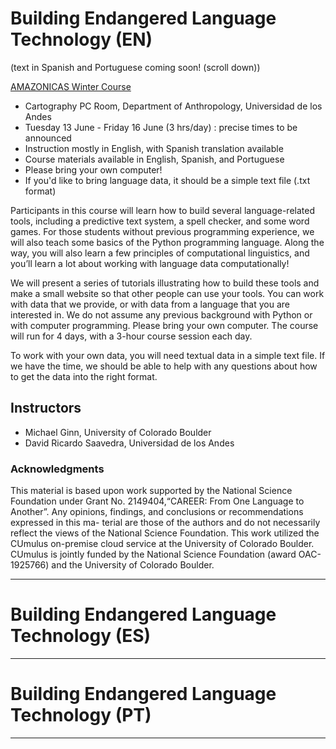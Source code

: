 # Building Endangered Language Technology (EN)
 (text in Spanish and Portuguese coming soon! (scroll down))
 
 
<a href="https://www.amazonicas.org/mainconferences.php">AMAZONICAS Winter Course</a>
* Cartography PC Room, Department of Anthropology, Universidad de los Andes
* Tuesday 13 June - Friday 16 June (3 hrs/day) : precise times to be announced
* Instruction mostly in English, with Spanish translation available
* Course materials available in English, Spanish, and Portuguese
* Please bring your own computer!
* If you'd like to bring language data, it should be a simple text file (.txt format)

Participants in this course will learn how to build several language-related tools, including a predictive text system, a spell checker, and some word games. For those students without previous programming experience, we will also teach some basics of the Python programming language. Along the way, you will also learn a few principles of computational linguistics, and you’ll learn a lot about working with language data computationally!

We will present a series of tutorials illustrating how to build these tools and make a small website so that other people can use your tools. You can work with data that we provide, or with data from a language that you are interested in. We do not assume any previous background with Python or with computer programming. Please bring your own computer. The course will run for 4 days, with a 3-hour course session each day.

To work with your own data, you will need textual data in a simple text file. If we have the time, we should be able to help with any questions about how to get the data into the right format.

## Instructors
* Michael Ginn, University of Colorado Boulder
* David Ricardo Saavedra, Universidad de los Andes

### Acknowledgments
This material is based upon work supported by the National Science Foundation under Grant No. 2149404,“CAREER:
From One Language to Another”. Any opinions, findings, and conclusions or recommendations expressed in this ma-
terial are those of the authors and do not necessarily reflect the views of the National Science Foundation. This work utilized the CUmulus on-premise cloud service at the University of Colorado Boulder. CUmulus is jointly funded by the National Science Foundation (award OAC-1925766) and the University of Colorado Boulder.

--------------------------------------------------------------------------------------

# Building Endangered Language Technology (ES)

--------------------------------------------------------------------------------------

# Building Endangered Language Technology (PT)

--------------------------------------------------------------------------------------
